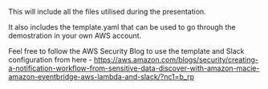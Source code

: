 This will include all the files utilised during the presentation.

It also includes the template.yaml that can be used to go through the demostration in your own AWS account.

Feel free to follow the AWS Security Blog to use the template and Slack configuration from here - https://aws.amazon.com/blogs/security/creating-a-notification-workflow-from-sensitive-data-discover-with-amazon-macie-amazon-eventbridge-aws-lambda-and-slack/?nc1=b_rp
